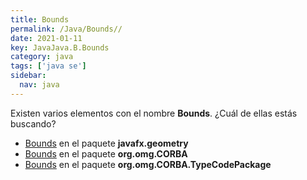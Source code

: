 ```yaml
---
title: Bounds
permalink: /Java/Bounds//
date: 2021-01-11
key: JavaJava.B.Bounds
category: java
tags: ['java se']
sidebar: 
  nav: java
---
```


Existen varios elementos con el nombre **Bounds**. ¿Cuál de ellas estás buscando?
<ul>
<li><a href="/Java/Bounds-javafx-geometry/">Bounds</a> en el paquete <strong>javafx.geometry</strong></li>
<li><a href="/Java/Bounds-org-omg-CORBA/">Bounds</a> en el paquete <strong>org.omg.CORBA</strong></li>
<li><a href="/Java/Bounds-org-omg-CORBA-TypeCodePackage/">Bounds</a> en el paquete <strong>org.omg.CORBA.TypeCodePackage</strong></li>
<ul>
